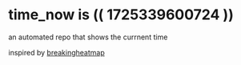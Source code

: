 # time_now is (( 1725339600724 ))

an automated repo that shows the currnent time

inspired by [breakingheatmap](https://github.com/breakingheatmap/breakingheatmap)